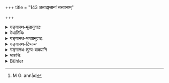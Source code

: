 +++
title = "143 अन्नाद्यजानां सत्त्वानाम्"

+++

<details><summary>गङ्गानथ-मूलानुवादः</summary>

For the destroying of any kind of creatures bred in food, in sauces, in fruits or in flowers, the expiation consists in eating with clarified butter.—(143)
</details>

<details><summary>मेधातिथिः</summary>

**अन्नायाद्**[^२१५] भक्तसक्त्वादेश् चिरस्थिताद् यानि जायन्ते **सत्त्वानि** प्रानिनः । **रसजानाम्** इति गुडोदश्विदादिभ्यः । उदुम्बरमशकादीनि **फलपुष्पोद्भवानि** । **घृतप्राशः** अशनप्रारम्भे घृतं पातव्यम् । **प्र**शब्द आदिकर्मणि । तेन न प्राकृतं भोजनं निवर्तते, यथा पयोव्रतादौ । यथा चैते प्राणिनः क्षुद्रजन्तवः, येषां वधे प्राणायाम उक्तः । तदपेक्षयोपवासो ऽतिमहान् । तस्माद् आचमनवत् घृतप्राशनम् ॥ ११.१४३ ॥


[^२१५]:
     M G: annād
</details>

<details><summary>गङ्गानथ-भाष्यानुवादः</summary>

The creatures or living beings that are bred in cooked rice, and other kinds of food kept for a long time.

‘*Bred in sauces*’—such as molasses, gruel and so forth.

The insects inside figs and such others are those ‘*bred in fruits and flowers*.’

‘*Eating with clarified butter*’—that is, when one begins to take his food, he should drink clarified butter;—the particle ‘*pra*’ in ‘*prāśa*’ denoting *beginning*. Hence what is laid down does not exclude owlinary food, as is done in the case of the ‘*Payovrata*’ (subsisting on milk) and other penances; and the reason for this lies in the consideration that the creatures concerned are so insignificant that mere ‘breath-control’ has been prescribed as the expiation for killing them; so that the expiation in question (if it meant subsisting on clarified butter *only*) would be too heavy for such a trifling offence. Hence what is meant by ‘eating with clarified butter’ is that just a little of it should he sipped in the beginning.—(143)
</details>

<details><summary>गङ्गानथ-टिप्पन्यः</summary>

This verse is quoted in *Aparārka* (p. 1138), which adds that ‘*ghāte*,’
‘on cutting,’ is to be construed with

this verse;—and in *Prāyaścittaviveka* (p. 242), which explains
‘*anādya*’ as *śaktu* and the rest,—‘*rasa*’ as ‘molasses and the
like,’—‘*phala*’ as ‘the jujube and so forth,’—‘*puṣpa*’ as the
*Madhūka* and the rest,—if one kills the insects produced in these
things *unintentionally*, one should eat clarified butter and then fast
for a day.
</details>

<details><summary>गङ्गानथ-तुल्य-वाक्यानि</summary>

*Viṣṇu* (50.49).—‘For killing insects bred in rice or other food, or in
sweets and such things, or in liquids, or elsewhere, or in flowers or
fruits,—the penance consists in eating clarified butter.’
</details>

<details><summary>भारुचिः</summary>

पूर्वओ ऽस्थिमदनस्थिमद्विधिर् अन्नादिजातेभ्यो ऽन्यत्र विज्ञेयः, अस्यारम्भसामर्थ्यात् ॥ ११.१४२ ॥
</details>

<details><summary>Bühler</summary>

144	(For destroying) any kind of creature, bred in food, in condiments, in fruit, or in flowers, the expiation is to eat clarified butter.
</details>
